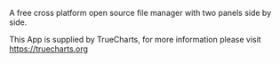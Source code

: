 A free cross platform open source file manager with two panels side by side.

This App is supplied by TrueCharts, for more information please visit https://truecharts.org
